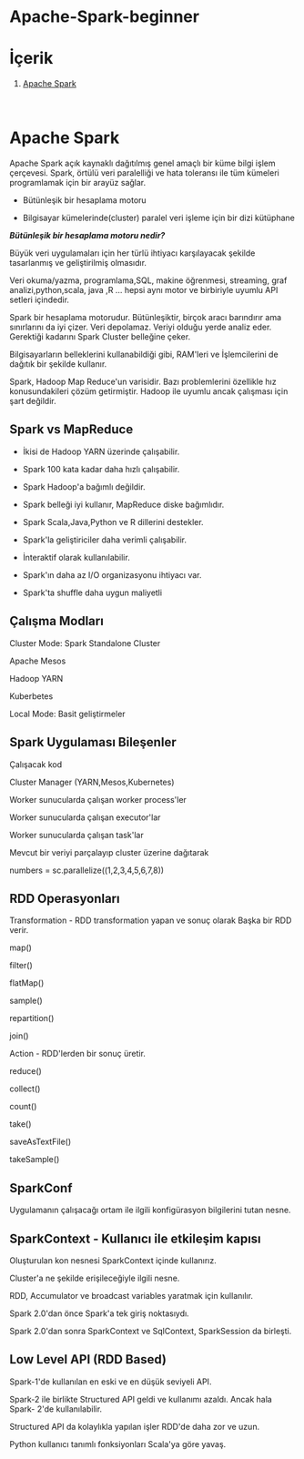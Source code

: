 # Apache-Spark-beginner

# İçerik

1. [Apache Spark](#1)


<a id=1></a><br>
# Apache Spark
Apache Spark açık kaynaklı dağıtılmış genel amaçlı bir küme bilgi işlem çerçevesi. Spark, örtülü veri paralelliği ve hata toleransı ile tüm kümeleri programlamak için bir arayüz sağlar.

* Bütünleşik bir hesaplama motoru

* Bilgisayar kümelerinde(cluster) paralel veri işleme için bir dizi kütüphane

***Bütünleşik bir hesaplama motoru nedir?***

Büyük veri uygulamaları için her türlü ihtiyacı karşılayacak şekilde tasarlanmış ve geliştirilmiş olmasıdır.

Veri okuma/yazma, programlama,SQL, makine öğrenmesi, streaming, graf analizi,python,scala, java ,R ... hepsi aynı motor ve birbiriyle uyumlu API setleri içindedir.

Spark bir hesaplama motorudur. Bütünleşiktir, birçok aracı barındırır ama sınırlarını da iyi çizer. Veri depolamaz. Veriyi olduğu yerde analiz eder. Gerektiği kadarını Spark Cluster belleğine çeker.

Bilgisayarların belleklerini kullanabildiği gibi, RAM'leri ve İşlemcilerini de dağıtık bir şekilde kullanır.

Spark, Hadoop Map Reduce'un varisidir. Bazı problemlerini özellikle hız konusundakileri çözüm getirmiştir. Hadoop ile uyumlu ancak çalışması için şart değildir.

## Spark vs MapReduce

* İkisi de Hadoop YARN üzerinde çalışabilir.

* Spark 100 kata kadar daha hızlı çalışabilir.

* Spark Hadoop'a bağımlı değildir.

* Spark belleği iyi kullanır, MapReduce diske bağımlıdır.

* Spark Scala,Java,Python ve R dillerini destekler.

* Spark'la geliştiriciler daha verimli çalışabilir.

* İnteraktif olarak kullanılabilir.

* Spark'ın daha az I/O organizasyonu ihtiyacı var.

* Spark'ta shuffle daha uygun maliyetli

## Çalışma Modları

Cluster Mode: Spark Standalone Cluster

Apache Mesos

Hadoop YARN

Kuberbetes

Local Mode: Basit geliştirmeler

## Spark Uygulaması Bileşenler

Çalışacak kod

Cluster Manager (YARN,Mesos,Kubernetes)

Worker sunucularda çalışan worker process'ler

Worker sunucularda çalışan executor'lar

Worker sunucularda çalışan task'lar

Mevcut bir veriyi parçalayıp cluster üzerine dağıtarak

numbers = sc.parallelize((1,2,3,4,5,6,7,8))

## RDD Operasyonları

Transformation - RDD transformation yapan ve sonuç olarak Başka bir RDD verir.

map()

filter()

flatMap()

sample()

repartition()

join()

Action - RDD'lerden bir sonuç üretir.

reduce()

collect()

count()

take()

saveAsTextFile()

takeSample()

## SparkConf
Uygulamanın çalışacağı ortam ile ilgili konfigürasyon bilgilerini tutan nesne.

## SparkContext - Kullanıcı ile etkileşim kapısı
Oluşturulan kon nesnesi SparkContext içinde kullanırız.

Cluster'a ne şekilde erişileceğiyle ilgili nesne.

RDD, Accumulator ve broadcast variables yaratmak için kullanılır.

Spark 2.0'dan önce Spark'a tek giriş noktasıydı.

Spark 2.0'dan sonra SparkContext ve SqlContext, SparkSession da birleşti.

## Low Level API (RDD Based)
Spark-1'de kullanılan en eski ve en düşük seviyeli API.

Spark-2 ile birlikte Structured API geldi ve kullanımı azaldı. Ancak hala Spark- 2'de kullanılabilir.

Structured API da kolaylıkla yapılan işler RDD'de daha zor ve uzun.

Python kullanıcı tanımlı fonksiyonları Scala'ya göre yavaş.
